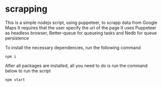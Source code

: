 # scrapping

This is a simple nodejs script, using puppeteer, to scrapp data from Google Maps
It requires that the user specify the url of the page
It uses Puppeteer as headless browser, Better-queue for queueing tasks and Nedb for queue persistence

To install the necessary dependencies, run the following command
```
npm i
```

After all packages are installed, all you need to do is run the command below to run the script
```
npm start
```
